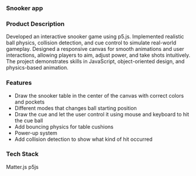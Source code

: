 ### Snooker app ###
### Product Description ###
Developed an interactive snooker game using p5.js. Implemented realistic ball physics, collision detection, and cue control to simulate real-world gameplay. Designed a responsive canvas for smooth animations and user interactions, allowing players to aim, adjust power, and take shots intuitively. The project demonstrates skills in JavaScript, object-oriented design, and physics-based animation.

### Features ###
- Draw the snooker table in the center of the canvas with correct colors and pockets
- Different modes that changes ball starting position
- Draw the cue and let the user control it using mouse and keyboard to hit the cue ball
- Add bouncing physics for table cushions
- Power-up system
- Add collision detection to show what kind of hit occurred

### Tech Stack ###
Matter.js
p5js

